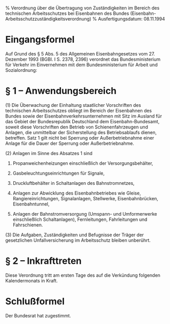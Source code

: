 % Verordnung über die Übertragung von Zuständigkeiten im Bereich des technischen Arbeitsschutzes bei Eisenbahnen des Bundes  (Eisenbahn-Arbeitsschutzzuständigkeitsverordnung)
% Ausfertigungsdatum: 08.11.1994
 
# Eingangsformel

Auf Grund des § 5 Abs. 5 des Allgemeinen Eisenbahngesetzes vom 27. Dezember 1993 (BGBl. I S. 2378, 2396) verordnet das Bundesministerium für Verkehr im Einvernehmen mit dem Bundesministerium für Arbeit und Sozialordnung:

# § 1 – Anwendungsbereich

(1) Die Überwachung der Einhaltung staatlicher Vorschriften des technischen Arbeitsschutzes obliegt im Bereich der Eisenbahnen des Bundes sowie der Eisenbahnverkehrsunternehmen mit Sitz im Ausland für das Gebiet der Bundesrepublik Deutschland dem Eisenbahn-Bundesamt, soweit diese Vorschriften den Betrieb von Schienenfahrzeugen und Anlagen, die unmittelbar der Sicherstellung des Betriebsablaufs dienen, betreffen. Satz 1 gilt nicht bei Sperrung oder Außerbetriebnahme einer Anlage für die Dauer der Sperrung oder Außerbetriebnahme.

(2) Anlagen im Sinne des Absatzes 1 sind

1. Propanweichenheizungen einschließlich der Versorgungsbehälter,

2. Gasbeleuchtungseinrichtungen für Signale,

3. Druckluftbehälter in Schaltanlagen des Bahnstromnetzes,

4. Anlagen zur Abwicklung des Eisenbahnbetriebes wie Gleise, Rangiereinrichtungen, Signalanlagen, Stellwerke, Eisenbahnbrücken, Eisenbahntunnel,

5. Anlagen der Bahnstromversorgung (Umspann- und Umformerwerke einschließlich Schaltanlagen), Fernleitungen, Fahrleitungen und Fahrschienen.

(3) Die Aufgaben, Zuständigkeiten und Befugnisse der Träger der gesetzlichen Unfallversicherung im Arbeitsschutz bleiben unberührt.

# § 2 – Inkrafttreten

Diese Verordnung tritt am ersten Tage des auf die Verkündung folgenden Kalendermonats in Kraft.

# Schlußformel

Der Bundesrat hat zugestimmt.
